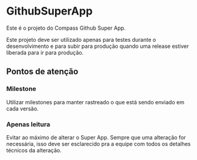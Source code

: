 # GithubSuperApp

Este é o projeto do Compass Github Super App.

Este projeto deve ser utilizado apenas para testes durante o desenvolvimento e para subir para produção quando uma release estiver liberada para ir para produção.

## Pontos de atenção

### Milestone

Utilizar milestones para manter rastreado o que está sendo enviado em cada versão.

### Apenas leitura

Evitar ao máximo de alterar o Super App. Sempre que uma alteração for necessária, isso deve ser esclarecido pra a equipe com todos os detalhes técnicos da alteração.